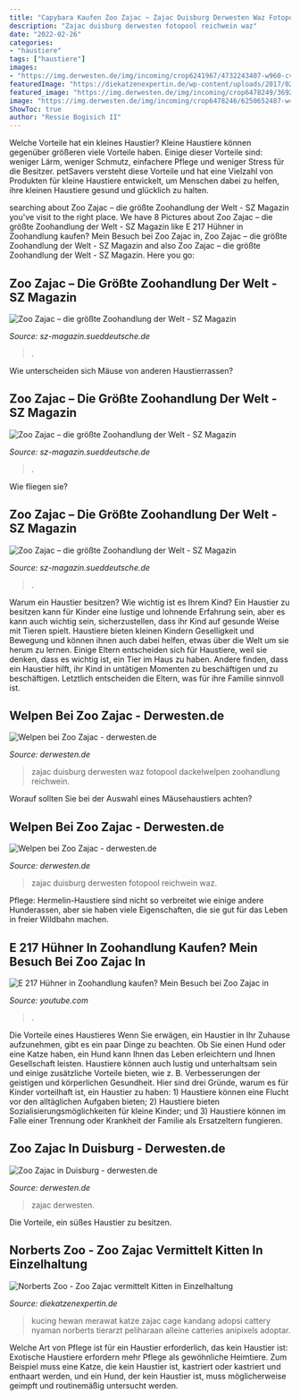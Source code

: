 ```yaml
---
title: "Capybara Kaufen Zoo Zajac ~ Zajac Duisburg Derwesten Waz Fotopool Dackelwelpen Zoohandlung Reichwein"
description: "Zajac duisburg derwesten fotopool reichwein waz"
date: "2022-02-26"
categories:
- "haustiere"
tags: ["haustiere"]
images:
- "https://img.derwesten.de/img/incoming/crop6241967/4732243407-w960-cv3_2-q85/picturegallery-114320-609739.jpg"
featuredImage: "https://diekatzenexpertin.de/wp-content/uploads/2017/02/kitty-1749092_1920.jpg"
featured_image: "https://img.derwesten.de/img/incoming/crop6478249/3692246232-w960-cv3_2-q85/picturegallery-143800-698439.jpg"
image: "https://img.derwesten.de/img/incoming/crop6478246/6250652487-w420-cv3_2-q85/picturegallery-143800-698436.jpg"
ShowToc: true
author: "Ressie Bogisich II"
---
```



Welche Vorteile hat ein kleines Haustier?
Kleine Haustiere können gegenüber größeren viele Vorteile haben. Einige dieser Vorteile sind: weniger Lärm, weniger Schmutz, einfachere Pflege und weniger Stress für die Besitzer. petSavers versteht diese Vorteile und hat eine Vielzahl von Produkten für kleine Haustiere entwickelt, um Menschen dabei zu helfen, ihre kleinen Haustiere gesund und glücklich zu halten.

	

		
searching about Zoo Zajac – die größte Zoohandlung der Welt - SZ Magazin you've visit to the right place. We have 8 Pictures about Zoo Zajac – die größte Zoohandlung der Welt - SZ Magazin like E 217 Hühner in Zoohandlung kaufen? Mein Besuch bei Zoo Zajac in, Zoo Zajac – die größte Zoohandlung der Welt - SZ Magazin and also Zoo Zajac – die größte Zoohandlung der Welt - SZ Magazin. Here you go:
		
    
## Zoo Zajac – Die Größte Zoohandlung Der Welt - SZ Magazin

<img loading=lazy src="https://szm-media.sueddeutsche.de/image/szm/b6277489eefbd47ab7ace7520669668e/970/image.jpeg?h=9944adf64d6356f486f843992eb20862&amp;hv=1" onerror="this.onerror=null;this.src='https://tse1.mm.bing.net/th?id=OIP.JF8EYyfatsHIGOEJjoHcwQHaLH&amp;pid=15.1';" alt="Zoo Zajac – die größte Zoohandlung der Welt - SZ Magazin">

_Source: sz-magazin.sueddeutsche.de_

>. 

	

Wie unterscheiden sich Mäuse von anderen Haustierrassen?

    
## Zoo Zajac – Die Größte Zoohandlung Der Welt - SZ Magazin

<img loading=lazy src="https://szm-media.sueddeutsche.de/image/szm/0a5cf0a1cbbeda8449bb7859afa872e0/970/image.jpeg?h=3a59346ee2348f894270435213e28e3f&amp;hv=1" onerror="this.onerror=null;this.src='https://tse4.mm.bing.net/th?id=OIP.NCr1h6-QM6vkDD1U-rUHsQHaLH&amp;pid=15.1';" alt="Zoo Zajac – die größte Zoohandlung der Welt - SZ Magazin">

_Source: sz-magazin.sueddeutsche.de_

>. 

	

Wie fliegen sie?

    
## Zoo Zajac – Die Größte Zoohandlung Der Welt - SZ Magazin

<img loading=lazy src="https://szm-media.sueddeutsche.de/image/szm/8f3e6c0532d2c9a106a75bf83cf37dfb/640/image.jpeg?h=d8eb0943fffbadc7c5fc7cc52a4d38dd&amp;hv=1" onerror="this.onerror=null;this.src='https://tse1.mm.bing.net/th?id=OIP.QY6QWune8dGheJMhGiwjygHaLH&amp;pid=15.1';" alt="Zoo Zajac – die größte Zoohandlung der Welt - SZ Magazin">

_Source: sz-magazin.sueddeutsche.de_

>. 

	

Warum ein Haustier besitzen? Wie wichtig ist es Ihrem Kind?
Ein Haustier zu besitzen kann für Kinder eine lustige und lohnende Erfahrung sein, aber es kann auch wichtig sein, sicherzustellen, dass ihr Kind auf gesunde Weise mit Tieren spielt. Haustiere bieten kleinen Kindern Geselligkeit und Bewegung und können ihnen auch dabei helfen, etwas über die Welt um sie herum zu lernen. Einige Eltern entscheiden sich für Haustiere, weil sie denken, dass es wichtig ist, ein Tier im Haus zu haben. Andere finden, dass ein Haustier hilft, ihr Kind in untätigen Momenten zu beschäftigen und zu beschäftigen. Letztlich entscheiden die Eltern, was für ihre Familie sinnvoll ist.

    
## Welpen Bei Zoo Zajac - Derwesten.de

<img loading=lazy src="https://img.derwesten.de/img/incoming/crop6478249/3692246232-w960-cv3_2-q85/picturegallery-143800-698439.jpg" onerror="this.onerror=null;this.src='https://tse1.mm.bing.net/th?id=OIP.2bS1BRFLd-iYTiOyJ2Pj3AHaE8&amp;pid=15.1';" alt="Welpen bei Zoo Zajac - derwesten.de">

_Source: derwesten.de_

>zajac duisburg derwesten waz fotopool dackelwelpen zoohandlung reichwein. 

	

Worauf sollten Sie bei der Auswahl eines Mäusehaustiers achten?

    
## Welpen Bei Zoo Zajac - Derwesten.de

<img loading=lazy src="https://img.derwesten.de/img/incoming/crop6478246/6250652487-w420-cv3_2-q85/picturegallery-143800-698436.jpg" onerror="this.onerror=null;this.src='https://tse3.mm.bing.net/th?id=OIP.jM0kPDZX69VhutH_Ifs79QAAAA&amp;pid=15.1';" alt="Welpen bei Zoo Zajac - derwesten.de">

_Source: derwesten.de_

>zajac duisburg derwesten fotopool reichwein waz. 

	

Pflege: Hermelin-Haustiere sind nicht so verbreitet wie einige andere Hunderassen, aber sie haben viele Eigenschaften, die sie gut für das Leben in freier Wildbahn machen.

    
## E 217 Hühner In Zoohandlung Kaufen? Mein Besuch Bei Zoo Zajac In

<img loading=lazy src="https://i.ytimg.com/vi/672GoCCwAsM/maxresdefault.jpg" onerror="this.onerror=null;this.src='https://tse2.mm.bing.net/th?id=OIP.Fx7rZEst5dey9N-XscpAEgHaEK&amp;pid=15.1';" alt="E 217 Hühner in Zoohandlung kaufen? Mein Besuch bei Zoo Zajac in">

_Source: youtube.com_

>. 

	

Die Vorteile eines Haustieres
Wenn Sie erwägen, ein Haustier in Ihr Zuhause aufzunehmen, gibt es ein paar Dinge zu beachten. Ob Sie einen Hund oder eine Katze haben, ein Hund kann Ihnen das Leben erleichtern und Ihnen Gesellschaft leisten. Haustiere können auch lustig und unterhaltsam sein und einige zusätzliche Vorteile bieten, wie z. B. Verbesserungen der geistigen und körperlichen Gesundheit. Hier sind drei Gründe, warum es für Kinder vorteilhaft ist, ein Haustier zu haben: 1) Haustiere können eine Flucht vor den alltäglichen Aufgaben bieten; 2) Haustiere bieten Sozialisierungsmöglichkeiten für kleine Kinder; und 3) Haustiere können im Falle einer Trennung oder Krankheit der Familie als Ersatzeltern fungieren.

    
## Zoo Zajac In Duisburg - Derwesten.de

<img loading=lazy src="https://img.derwesten.de/img/incoming/crop6241967/4732243407-w960-cv3_2-q85/picturegallery-114320-609739.jpg" onerror="this.onerror=null;this.src='https://tse1.mm.bing.net/th?id=OIP.mWszqOd1pHo50qY4GQTGBwHaE8&amp;pid=15.1';" alt="Zoo Zajac in Duisburg - derwesten.de">

_Source: derwesten.de_

>zajac derwesten. 

	

Die Vorteile, ein süßes Haustier zu besitzen.

    
## Norberts Zoo - Zoo Zajac Vermittelt Kitten In Einzelhaltung

<img loading=lazy src="https://diekatzenexpertin.de/wp-content/uploads/2017/02/kitty-1749092_1920.jpg" onerror="this.onerror=null;this.src='https://tse2.mm.bing.net/th?id=OIP.3ceT-QG3q47id8cSoKUAZwHaNK&amp;pid=15.1';" alt="Norberts Zoo - Zoo Zajac vermittelt Kitten in Einzelhaltung">

_Source: diekatzenexpertin.de_

>kucing hewan merawat katze zajac cage kandang adopsi cattery nyaman norberts tierarzt peliharaan alleine catteries anipixels adoptar. 

	

Welche Art von Pflege ist für ein Haustier erforderlich, das kein Haustier ist:
Exotische Haustiere erfordern mehr Pflege als gewöhnliche Heimtiere. Zum Beispiel muss eine Katze, die kein Haustier ist, kastriert oder kastriert und enthaart werden, und ein Hund, der kein Haustier ist, muss möglicherweise geimpft und routinemäßig untersucht werden.

